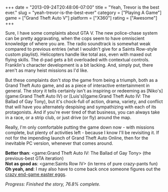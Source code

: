 +++
date = "2013-09-24T20:48:06-07:00"
title = "Yeah, Trevor is the best ever."
slug = "yeah-trevor-is-the-best-ever"
category = ["Playing A Game"]
game = ["Grand Theft Auto V"]
platform = ["X360"]
rating = ["Awesome"]
+++

Sure, I have some complaints about GTA V.  The new police-chase system can be pretty aggravating, when the cops seem to have omniscient knowledge of where you are.  The radio soundtrack is somewhat weak compared to previous entries (what I wouldn't give for a Saints Row-style custom playlist).  Helicopters handle like total ass, even with maxed out flying skills.  The d-pad gets a bit overloaded with contextual controls.  Franklin's character development is a bit lacking.  And, simply put, there aren't as many heist missions as I'd like.

But these complaints don't stop the game from being a triumph, both as a Grand Theft Auto game, and as a piece of interactive entertainment in general.  The story it tells certainly isn't as inspiring or redeeming as [Niko's](game:Grand Theft Auto IV) or [Luis's](game:Grand Theft Auto IV: The Ballad of Gay Tony), but it's chock-full of action, drama, variety, and conflict that will have you alternately despising and sympathizing with each of its protagonists.  And if you're ever tired of that business, you can always take in a race, or a strip club, or just drive (or fly) around the map.

Really, I'm only comfortable putting the game down now - with missions complete, but plenty of activities left - because I know I'll be revisiting it.  If not for the impending launch of Grand Theft Auto Online, then for the inevitable PC version, whenever that comes around.

<b>Better than</b>: <game:Grand Theft Auto IV: The Ballad of Gay Tony> (the previous-best GTA iteration)  
<b>Not as good as</b>: <game:Saints Row IV> (in terms of pure crazy-pants fun)  
<b>Oh yeah, and</b>: I may also have to come back once someone figures out the <a href="http://www.reddit.com/r/GrandTheftAutoV/comments/1n18jv/easter_egg_map_predicts_location_of_ufos_and/">crazy end-game easter eggs</a>.

<i>Progress: Finished the story, 76.8\% complete.</i>